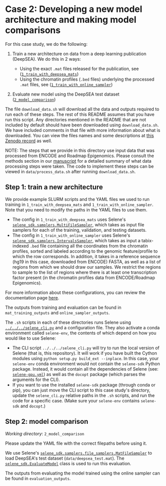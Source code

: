 # Case 2: Developing a new model architecture and making model comparisons

For this case study, we do the following:

1. Train a new architecture on data from a deep learning publication (DeepSEA). We do this in 2 ways:
    - Using the exact `.mat` files released for the publication, see ([`1_train_with_deepsea_mats`](https://github.com/FunctionLab/selene/tree/master/manuscript/case2/1_train_with_deepsea_mats))
    - Using the chromatin profiles (`.bed` files) underlying the processed `.mat` files, see ([`1_train_with_online_sampler`](https://github.com/FunctionLab/selene/tree/master/manuscript/case2/1_train_with_online_sampler))

2. Evaluate new model using the DeepSEA test dataset ([`2_model_comparison`](https://github.com/FunctionLab/selene/tree/master/manuscript/case2/2_model_comparison))

The file `download_data.sh` will download all the data and outputs required to run each of these steps.
The rest of this README assumes that you have run this script.
Any directories mentioned in the README that are not included by default should have been downloaded using `download_data.sh`.
We have included comments in that file with more information about what is downloaded. 
You can view the files names and some descriptions at [this Zenodo record](https://doi.org/10.5281/zenodo.1445552) as well.

NOTE: The steps that we provide in this directory use input data that was processed from ENCODE and Roadmap Epigenomics.
Please consult the methods section in our [manuscript](https://doi.org/10.1101/438291) for a detailed summary of what data processing steps were taken.
The code to implement these steps can be viewed in `data/process_data.sh` after running `download_data.sh`.

## Step 1: train a new architecture

We provide example SLURM scripts and the YAML files we used to run training in `1_train_with_deepsea_mats` and `1_train_with_online_sampler`. Note that you need to modify the paths in the YAML files to use them. 

- The config in `1_train_with_deepsea_mats` uses Selene's [`selene_sdk.samplers.MultiFileSampler`](http://selene.flatironinstitute.org/samplers.html#multifilesampler), which takes as input file samplers for each of the training, validation, and testing datasets. 
- The config in `1_train_with_online_sampler` uses Selene's [`selene_sdk.samplers.IntervalsSampler`](http://selene.flatironinstitute.org/samplers.html#intervalssampler), which takes as input a tabix-indexed `.bed` file containing all the coordinates from the chromatin profiles, sorted and labeled according to the genomic feature/profile to which the row corresponds. In addition, it takes in a reference sequence (hg19 in this case, downloaded from ENCODE) FASTA, as well as a list of regions from which we should draw our samples. We restrict the regions to sample to the list of regions where there is at least one transcription factor present (in the chromatin profiles data from ENCODE/Roadmap Epigenomics).

For more information about these configurations, you can review the documentation page [here](https://selene.flatironinstitute.org/overview/cli.html).

The outputs from training and evaluation can be found in `mat_training_outputs` and `online_sampler_outputs`.

The `.sh` scripts in each of these directories runs Selene using [`../../../selene_cli.py`](https://github.com/FunctionLab/selene/blob/master/selene_cli.py) and a configuration file.
They also activate a conda environment called `selene-env`, the contents of which depend on how you would like to use Selene:

- The CLI script `../../../selene_cli.py` will try to run the local version of Selene (that is, this repository). It will work if you have built the Cython modules using `python setup.py build_ext --inplace`. In this case, your `selene-env` conda environment would not contain the `selene-sdk` Python package. Instead, it would contain all the dependencies of Selene (see: [`selene-gpu.yml`](https://github.com/FunctionLab/selene/blob/master/selene-gpu.yml)) as well as the `docopt`
  package (which parses the arguments for the CLI).
- If you want to use the installed `selene-sdk` package (through conda or pip), you can just move the CLI script to this case study's directory, update the `selene_cli.py` relative paths in the `.sh` scripts, and run the code for a specific case. (Make sure your `selene-env` contains `selene-sdk` and `docopt`.)

## Step 2: model comparison
_Working directory_: `2_model_comparison`

Please update the YAML file with the correct filepaths before using it.

We use Selene's [`selene_sdk.samplers.file_samplers.MatFileSampler`](http://selene.flatironinstitute.org/samplers.file_samplers.html#matfilesampler) to load DeepSEA's test dataset (`data/deepsea_test.mat`). The [`selene_sdk.EvaluateModel`](http://selene.flatironinstitute.org/selene.html#evaluatemodel) class is used to run this evaluation.  

The outputs from evaluating the model trained using the online sampler can be found in `evaluation_outputs`. 

